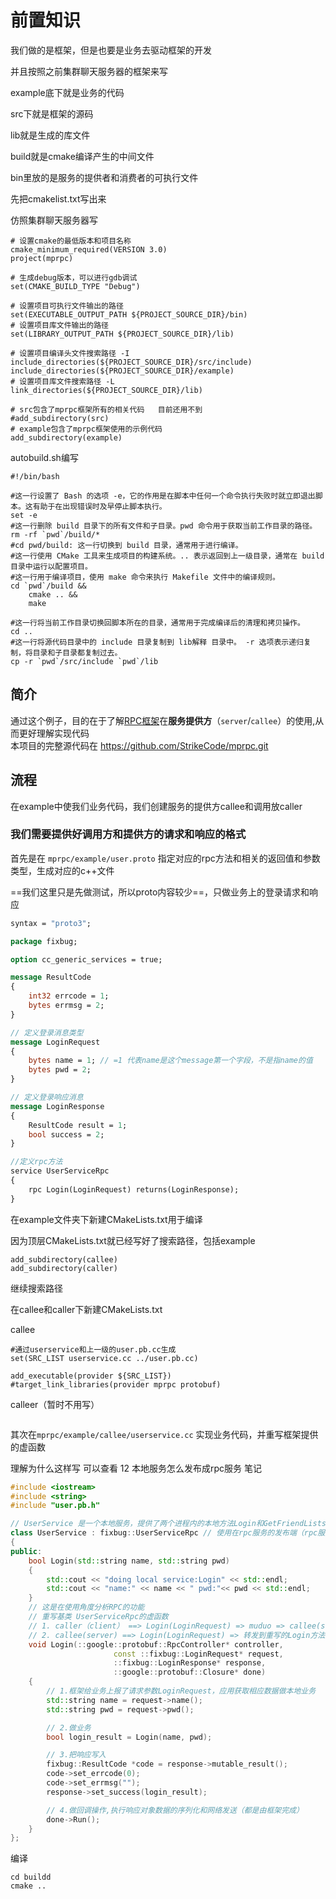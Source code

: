 # 前置知识

我们做的是框架，但是也要是业务去驱动框架的开发

并且按照之前集群聊天服务器的框架来写

example底下就是业务的代码

src下就是框架的源码

lib就是生成的库文件

build就是cmake编译产生的中间文件

bin里放的是服务的提供者和消费者的可执行文件



先把cmakelist.txt写出来

仿照集群聊天服务器写

```shell
# 设置cmake的最低版本和项目名称
cmake_minimum_required(VERSION 3.0)
project(mprpc)

# 生成debug版本，可以进行gdb调试
set(CMAKE_BUILD_TYPE "Debug")

# 设置项目可执行文件输出的路径
set(EXECUTABLE_OUTPUT_PATH ${PROJECT_SOURCE_DIR}/bin)
# 设置项目库文件输出的路径
set(LIBRARY_OUTPUT_PATH ${PROJECT_SOURCE_DIR}/lib)

# 设置项目编译头文件搜索路径 -I
include_directories(${PROJECT_SOURCE_DIR}/src/include)
include_directories(${PROJECT_SOURCE_DIR}/example)
# 设置项目库文件搜索路径 -L
link_directories(${PROJECT_SOURCE_DIR}/lib)

# src包含了mprpc框架所有的相关代码   目前还用不到
#add_subdirectory(src)
# example包含了mprpc框架使用的示例代码
add_subdirectory(example)
```

autobuild.sh编写

```shell
#!/bin/bash

#这一行设置了 Bash 的选项 -e，它的作用是在脚本中任何一个命令执行失败时就立即退出脚本。这有助于在出现错误时及早停止脚本执行。
set -e
#这一行删除 build 目录下的所有文件和子目录。pwd 命令用于获取当前工作目录的路径。
rm -rf `pwd`/build/*
#cd pwd/build: 这一行切换到 build 目录，通常用于进行编译。
#这一行使用 CMake 工具来生成项目的构建系统。.. 表示返回到上一级目录，通常在 build 目录中运行以配置项目。
#这一行用于编译项目，使用 make 命令来执行 Makefile 文件中的编译规则。
cd `pwd`/build &&
	cmake .. &&
	make

#这一行将当前工作目录切换回脚本所在的目录，通常用于完成编译后的清理和拷贝操作。
cd ..
#这一行将源代码目录中的 include 目录复制到 lib解释 目录中。 -r 选项表示递归复制，将目录和子目录都复制过去。
cp -r `pwd`/src/include `pwd`/lib
```



## 简介

通过这个例子，目的在于了解[RPC框架](https://so.csdn.net/so/search?q=RPC%E6%A1%86%E6%9E%B6&spm=1001.2101.3001.7020)在**服务提供方**（`server`/`callee`）的使用,从而更好理解实现代码  
本项目的完整源代码在 https://github.com/StrikeCode/mprpc.git

## 流程

在example中使我们业务代码，我们创建服务的提供方callee和调用放caller



### 我们需要提供好调用方和提供方的请求和响应的格式

首先是在 `mprpc/example/user.proto` 指定对应的rpc方法和相关的返回值和参数类型，生成对应的c++文件

==我们这里只是先做测试，所以proto内容较少==，只做业务上的登录请求和响应

```protobuf
syntax = "proto3";

package fixbug;

option cc_generic_services = true;

message ResultCode
{
    int32 errcode = 1;
    bytes errmsg = 2;
}

// 定义登录消息类型
message LoginRequest
{
    bytes name = 1; // =1 代表name是这个message第一个字段，不是指name的值
    bytes pwd = 2;
}

// 定义登录响应消息
message LoginResponse
{
    ResultCode result = 1;
    bool success = 2;
}

//定义rpc方法
service UserServiceRpc
{
    rpc Login(LoginRequest) returns(LoginResponse);
}
```



在example文件夹下新建CMakeLists.txt用于编译

因为顶层CMakeLists.txt就已经写好了搜索路径，包括example

```
add_subdirectory(callee)
add_subdirectory(caller)
```

继续搜索路径

在callee和caller下新建CMakeLists.txt

callee

```
#通过userservice和上一级的user.pb.cc生成
set(SRC_LIST userservice.cc ../user.pb.cc)

add_executable(provider ${SRC_LIST})
#target_link_libraries(provider mprpc protobuf)
```



calleer（暂时不用写）

```

```



其次在`mprpc/example/callee/userservice.cc` 实现业务代码，并重写框架提供的虚函数



理解为什么这样写 可以查看 12 本地服务怎么发布成rpc服务 笔记

```cpp
#include <iostream>
#include <string>
#include "user.pb.h"

// UserService 是一个本地服务，提供了两个进程内的本地方法Login和GetFriendLists
class UserService : fixbug::UserServiceRpc // 使用在rpc服务的发布端（rpc服务提供者）
{
public:
    bool Login(std::string name, std::string pwd)
    {
        std::cout << "doing local service:Login" << std::endl;
        std::cout << "name:" << name << " pwd:"<< pwd << std::endl;
    }
    // 这是在使用角度分析RPC的功能
    // 重写基类 UserServiceRpc的虚函数
    // 1. caller（client） ==> Login(LoginRequest) => muduo => callee(server)
    // 2. callee(server) ==> Login(LoginRequest) => 转发到重写的Login方法上（如下）
    void Login(::google::protobuf::RpcController* controller,
                       const ::fixbug::LoginRequest* request,
                       ::fixbug::LoginResponse* response,
                       ::google::protobuf::Closure* done)
    {
        // 1.框架给业务上报了请求参数LoginRequest，应用获取相应数据做本地业务
        std::string name = request->name();
        std::string pwd = request->pwd();

        // 2.做业务
        bool login_result = Login(name, pwd);

        // 3.把响应写入
        fixbug::ResultCode *code = response->mutable_result();
        code->set_errcode(0);
        code->set_errmsg("");
        response->set_success(login_result);

        // 4.做回调操作,执行响应对象数据的序列化和网络发送（都是由框架完成）
        done->Run();
    }
};
```



编译

```
cd buildd
cmake ..
```

